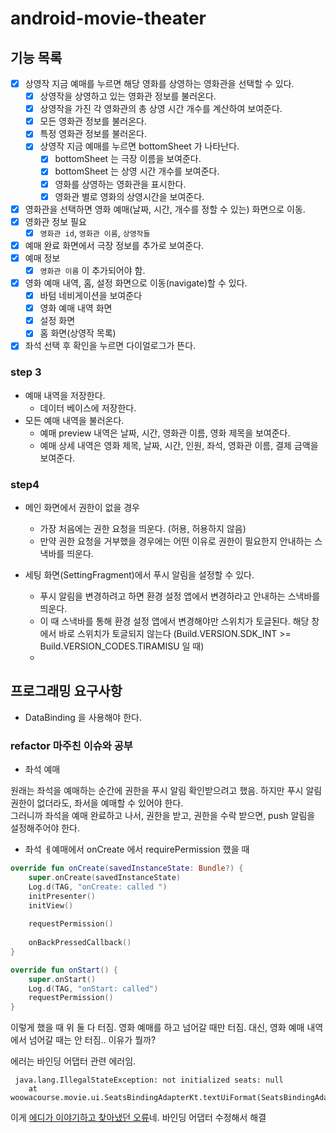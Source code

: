 # android-movie-theater

## 기능 목록

- [x] 상영작 지금 예매를 누르면 해당 영화를 상영하는 영화관을 선택할 수 있다.
    - [x] 상영작을 상영하고 있는 영화관 정보를 불러온다.
    - [x] 상영작을 가진 각 영화관의 총 상영 시간 개수를 계산하여 보여준다.
    - [x] 모든 영화관 정보를 불러온다.
    - [x] 특정 영화관 정보를 불러온다.
    - [x] 상영작 지금 예매를 누르면 bottomSheet 가 나타난다.
        - [x] bottomSheet 는 극장 이름을 보여준다.
        - [x] bottomSheet 는 상영 시간 개수를 보여준다.
        - [x] 영화를 상영하는 영화관을 표시한다.
        - [x] 영화관 별로 영화의 상영시간을 보여준다.

- [x] 영화관을 선택하면 영화 예매(날짜, 시간, 개수를 정할 수 있는) 화면으로 이동.
- [x] 영화관 정보 필요
    - [x] `영화관 id`, `영화관 이름`, `상영작들`

- [x] 예매 완료 화면에서 극장 정보를 추가로 보여준다.
- [x] 예매 정보
    - [x] `영화관 이름` 이 추가되어야 함.

- [x] 영화 예매 내역, 홈, 설정 화면으로 이동(navigate)할 수 있다.
    - [x] 바텀 네비게이션을 보여준다
    - [x] 영화 예매 내역 화면
    - [x] 설정 화면
    - [x] 홈 화면(상영작 목록)

- [x] 좌석 선택 후 확인을 누르면 다이얼로그가 뜬다.

### step 3

- 예매 내역을 저장한다.
    - 데이터 베이스에 저장한다.
- 모든 예매 내역을 불러온다.
    - 예매 preview 내역은 날짜, 시간, 영화관 이름, 영화 제목을 보여준다.
    - 예매 상세 내역은 영화 제목, 날짜, 시간, 인원, 좌석, 영화관 이름, 결제 금액을 보여준다.

### step4

- 메인 화면에서 권한이 없을 경우
    - 가장 처음에는 권한 요청을 띄운다. (허용, 허용하지 않음)
    - 만약 권한 요청을 거부했을 경우에는 어떤 이유로 권한이 필요한지 안내하는 스낵바를 띄운다.

- 세팅 화면(SettingFragment)에서 푸시 알림을 설정할 수 있다.
    - 푸시 알림을 변경하려고 하면 환경 설정 앱에서 변경하라고 안내하는 스낵바를 띄운다.
    - 이 때 스낵바를 통해 환경 설정 앱에서 변경해야만 스위치가 토글된다. 해당 창에서 바로 스위치가 토글되지 않는다
  (Build.VERSION.SDK_INT >= Build.VERSION_CODES.TIRAMISU 일 때)
    - 

## 프로그래밍 요구사항

- DataBinding 을 사용해야 한다.


### refactor 마주친 이슈와 공부

- 좌석 예매

원래는 좌석을 예매하는 순간에 권한을 푸시 알림 확인받으려고 했음.
하지만 푸시 알림 권한이 없더라도, 좌서을 예매할 수 있어야 한다.  
그러니까 좌석을 예매 완료하고 나서, 권한을 받고, 권한을 수락 받으면, push 알림을 설정해주어야 한다.


- 좌석 ㅔ예매에서 onCreate 에서 requirePermission 했을 때

``` kotlin
override fun onCreate(savedInstanceState: Bundle?) {
    super.onCreate(savedInstanceState)
    Log.d(TAG, "onCreate: called ")
    initPresenter()
    initView()
    
    requestPermission()
    
    onBackPressedCallback()
}
```

``` kotlin
override fun onStart() {
    super.onStart()
    Log.d(TAG, "onStart: called")
    requestPermission()
}
```

이렇게 했을 때 위 둘 다 터짐.
영화 예매를 하고 넘어갈 때만 터짐.
대신, 영화 예매 내역에서 넘어갈 때는 안 터짐..
이유가 뭘까?

에러는 바인딩 어댑터 관련 에러임.
```agsl
 java.lang.IllegalStateException: not initialized seats: null
    at woowacourse.movie.ui.SeatsBindingAdapterKt.textUiFormat(SeatsBindingAdapter.kt:16)
```

이게 [에디가 이야기하고 찾아냈던 오류](https://fre2-dom.tistory.com/571)네. 바인딩 어댑터 수정해서 해결


